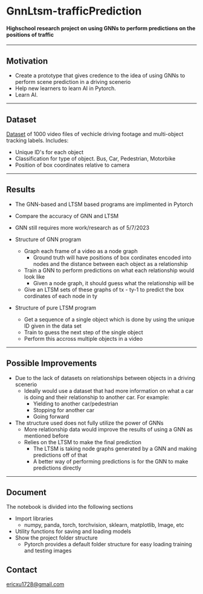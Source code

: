 # GnnLtsm-trafficPrediction

<h4>Highschool research project on using GNNs to perform predictions on the positions of traffic
 </h4>

---

## Motivation

- Create a prototype that gives credence to the idea of using GNNs to perform scene prediction in a driving scenerio
- Help new learners to learn AI in Pytorch.
- Learn AI. 

---

## Dataset

[Dataset](https://www.kaggle.com/datasets/robikscube/driving-video-with-object-tracking) of 1000 video files of vechicle driving footage and multi-object tracking labels. Includes:

- Unique ID's for each object
- Classification for type of object. Bus, Car, Pedestrian, Motorbike
- Position of box coordinates relative to camera

---

## Results

- The GNN-based and LTSM based programs are implimented in Pytorch
- Compare the accuracy of GNN and LTSM
- GNN still requires more work/research as of 5/7/2023
- Structure of GNN program
  - Graph each frame of a video as a node graph
     - Ground truth will have positions of box cordinates encoded into nodes and the distance between each object as a relationship
  - Train a GNN to perform predictions on what each relationship would look like
    - Given a node graph, it should guess what the relationship will be
  - Give an LTSM sets of these graphs of tx - ty-1 to predict the box cordinates of each node in ty
 
- Structure of pure LTSM program
  - Get a sequence of a single object which is done by using the unique ID given in the data set
  - Train to guess the next step of the single object
  - Perform this accross multiple objects in a video

---

## Possible Improvements

- Due to the lack of datasets on relationships between objects in a driving scenerio
  - Ideally would use a dataset that had more information on what a car is doing and their relationship to another car. For example:
    - Yielding to another car/pedestrian
    - Stopping for another car
    - Going forward
- The structure used does not fully utilize the power of GNNs
  - More relationship data would improve the results of using a GNN as mentioned before
  - Relies on the LTSM to make the final prediction
    - The LTSM is taking node graphs generated by a GNN and making predictions off of that
    - A better way of performing predictions is for the GNN to make predictions directly
 
---
## Document

The notebook is divided into the following sections

- Import libraries
  - numpy, panda, torch, torchvision, sklearn, matplotlib, Image, etc
- Utility functions for saving and loading models
- Show the project folder structure
  - Pytorch provides a default folder structure for easy loading training and testing images

## Contact

ericxu1728@gmail.com
